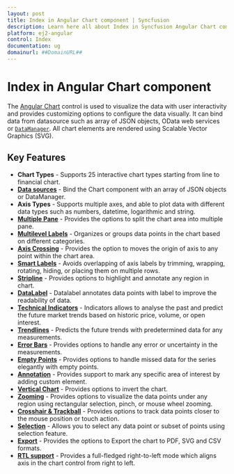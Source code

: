 ```yaml
---
layout: post
title: Index in Angular Chart component | Syncfusion
description: Learn here all about Index in Syncfusion Angular Chart component of Syncfusion Essential JS 2 and more.
platform: ej2-angular
control: Index 
documentation: ug
domainurl: ##DomainURL##
---
```


# Index in Angular Chart component

The [Angular Chart](https://www.syncfusion.com/angular-ui-components/angular-charts) control is used to visualize the data with user interactivity and provides customizing options to configure the data visually.
It can bind data from  datasource such as array of JSON objects, OData web services or [`DataManager`](http://ej2.syncfusion.com/documentation/data/api-dataManager.html).
All chart elements are rendered using Scalable Vector Graphics (SVG).

## Key Features

* **Chart Types** - Supports 25 interactive chart types starting from line to financial chart.
* [**Data sources**](https://ej2.syncfusion.com/angular/demos/#/material/chart/local-data) - Bind the Chart component with an array of JSON objects or DataManager.
* **Axis Types** - Supports multiple axes, and able to plot data with different data types such as numbers, datetime, logarithmic and string.
* [**Multiple Pane**](https://ej2.syncfusion.com/angular/demos/#/material/chart/candle) - Provides the options to split the chart area into multiple pane.
* [**Multilevel Labels**](https://ej2.syncfusion.com/angular/demos/#/material/chart/multi-level-label) - Organizes or groups data points in the chart based on different categories.
* [**Axis Crossing**](https://ej2.syncfusion.com/angular/demos/#/material/chart/axis-crossing) - Provides the option to moves the origin of axis to any point within the chart area.
* [**Smart Labels**](https://ej2.syncfusion.com/angular/demos/#/material/chart/smart-axis-labels) - Avoids overlapping of axis labels by trimming, wrapping, rotating, hiding, or placing them on multiple rows.
* [**Stripline**](https://ej2.syncfusion.com/angular/demos/#/material/chart/stripline) - Provides options to highlight and annotate any region in chart.
* [**DataLabel**](https://ej2.syncfusion.com/angular/demos/#/material/chart/datalabel-template) - Datalabel annotates data points with label to improve the readability of data.
* [**Technical Indicators**](https://ej2.syncfusion.com/angular/demos/#/material/chart/adindicator) - Indicators allows to analyse the past and predict the future market trends based on historic price, volume, or open interest.
* [**Trendlines**](https://ej2.syncfusion.com/angular/demos/#/material/chart/trend-lines) - Predicts the future trends with predetermined data for any measurements.
* [**Error Bars**](https://ej2.syncfusion.com/angular/demos/#/material/chart/error-bar) - Provides options to handle any error or uncertainty in the measurements.
* [**Empty Points**](https://ej2.syncfusion.com/angular/demos/#/material/chart/empty-point) - Provides options to handle missed data for the series elegantly with empty points.
* [**Annotation**](https://ej2.syncfusion.com/angular/demos/#/material/chart/annotation) - Provides support to mark any specific area of interest by adding custom element.
* [**Vertical Chart**](https://ej2.syncfusion.com/angular/demos/#/material/chart/vertical-chart) - Provides options to invert the chart.
* [**Zooming**](https://ej2.syncfusion.com/angular/demos/#/material/chart/zooming) - Provides options to visualize the data points under any region using rectangular selection, pinch, or mouse wheel zooming.
* [**Crosshair & Trackball**](https://ej2.syncfusion.com/angular/demos/#/material/chart/crosshair) - Provides options to track data points closer to the mouse position or touch action.
* [**Selection**](https://ej2.syncfusion.com/angular/demos/#/material/chart/range-selection) - Allows you to select any data point or subset of points using selection feature.
* [**Export**](https://ej2.syncfusion.com/angular/demos/#/material/chart/export) - Provides the options to Export the chart to  PDF, SVG and CSV formats.
* [**RTL support**](https://ej2.syncfusion.com/angular/demos/#/material/chart/inversed) - Provides a full-fledged right-to-left mode which aligns axis in the chart control from right to left.